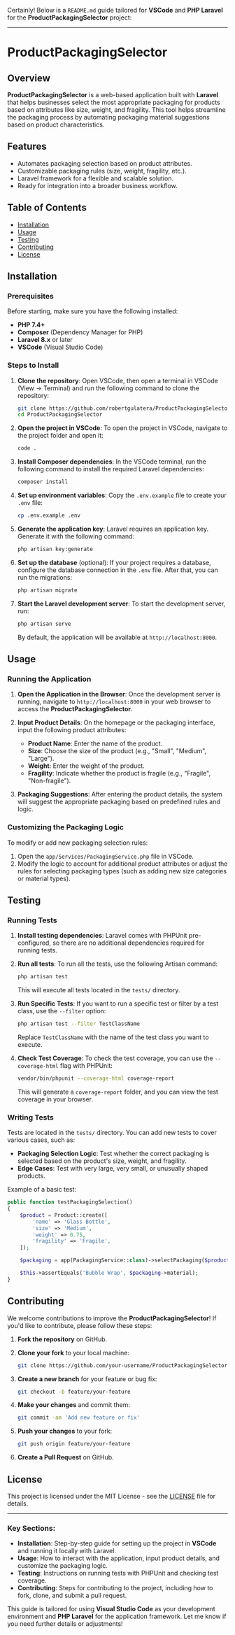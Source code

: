Certainly! Below is a `README.md` guide tailored for **VSCode** and **PHP Laravel** for the **ProductPackagingSelector** project:

---

# ProductPackagingSelector

## Overview
**ProductPackagingSelector** is a web-based application built with **Laravel** that helps businesses select the most appropriate packaging for products based on attributes like size, weight, and fragility. This tool helps streamline the packaging process by automating packaging material suggestions based on product characteristics.

## Features
- Automates packaging selection based on product attributes.
- Customizable packaging rules (size, weight, fragility, etc.).
- Laravel framework for a flexible and scalable solution.
- Ready for integration into a broader business workflow.

## Table of Contents
- [Installation](#installation)
- [Usage](#usage)
- [Testing](#testing)
- [Contributing](#contributing)
- [License](#license)

## Installation

### Prerequisites
Before starting, make sure you have the following installed:
- **PHP 7.4+**
- **Composer** (Dependency Manager for PHP)
- **Laravel 8.x** or later
- **VSCode** (Visual Studio Code)

### Steps to Install

1. **Clone the repository**:
   Open VSCode, then open a terminal in VSCode (View -> Terminal) and run the following command to clone the repository:
   ```bash
   git clone https://github.com/robertgulatera/ProductPackagingSelector.git
   cd ProductPackagingSelector
   ```

2. **Open the project in VSCode**:
   To open the project in VSCode, navigate to the project folder and open it:
   ```bash
   code .
   ```

3. **Install Composer dependencies**:
   In the VSCode terminal, run the following command to install the required Laravel dependencies:
   ```bash
   composer install
   ```

4. **Set up environment variables**:
   Copy the `.env.example` file to create your `.env` file:
   ```bash
   cp .env.example .env
   ```

5. **Generate the application key**:
   Laravel requires an application key. Generate it with the following command:
   ```bash
   php artisan key:generate
   ```

6. **Set up the database** (optional):
   If your project requires a database, configure the database connection in the `.env` file. After that, you can run the migrations:
   ```bash
   php artisan migrate
   ```

7. **Start the Laravel development server**:
   To start the development server, run:
   ```bash
   php artisan serve
   ```

   By default, the application will be available at `http://localhost:8000`.

## Usage

### Running the Application

1. **Open the Application in the Browser**:
   Once the development server is running, navigate to `http://localhost:8000` in your web browser to access the **ProductPackagingSelector**.

2. **Input Product Details**:
   On the homepage or the packaging interface, input the following product attributes:
   - **Product Name**: Enter the name of the product.
   - **Size**: Choose the size of the product (e.g., "Small", "Medium", "Large").
   - **Weight**: Enter the weight of the product.
   - **Fragility**: Indicate whether the product is fragile (e.g., "Fragile", "Non-fragile").

3. **Packaging Suggestions**:
   After entering the product details, the system will suggest the appropriate packaging based on predefined rules and logic.

### Customizing the Packaging Logic

To modify or add new packaging selection rules:
1. Open the `app/Services/PackagingService.php` file in VSCode.
2. Modify the logic to account for additional product attributes or adjust the rules for selecting packaging types (such as adding new size categories or material types).

## Testing

### Running Tests

1. **Install testing dependencies**:
   Laravel comes with PHPUnit pre-configured, so there are no additional dependencies required for running tests.

2. **Run all tests**:
   To run all the tests, use the following Artisan command:
   ```bash
   php artisan test
   ```

   This will execute all tests located in the `tests/` directory.

3. **Run Specific Tests**:
   If you want to run a specific test or filter by a test class, use the `--filter` option:
   ```bash
   php artisan test --filter TestClassName
   ```

   Replace `TestClassName` with the name of the test class you want to execute.

4. **Check Test Coverage**:
   To check the test coverage, you can use the `--coverage-html` flag with PHPUnit:
   ```bash
   vendor/bin/phpunit --coverage-html coverage-report
   ```

   This will generate a `coverage-report` folder, and you can view the test coverage in your browser.

### Writing Tests

Tests are located in the `tests/` directory. You can add new tests to cover various cases, such as:
- **Packaging Selection Logic**: Test whether the correct packaging is selected based on the product's size, weight, and fragility.
- **Edge Cases**: Test with very large, very small, or unusually shaped products.

Example of a basic test:
```php
public function testPackagingSelection()
{
    $product = Product::create([
        'name' => 'Glass Bottle',
        'size' => 'Medium',
        'weight' => 0.75,
        'fragility' => 'Fragile',
    ]);

    $packaging = app(PackagingService::class)->selectPackaging($product);

    $this->assertEquals('Bubble Wrap', $packaging->material);
}
```

## Contributing

We welcome contributions to improve the **ProductPackagingSelector**! If you'd like to contribute, please follow these steps:

1. **Fork the repository** on GitHub.
2. **Clone your fork** to your local machine:
   ```bash
   git clone https://github.com/your-username/ProductPackagingSelector.git
   ```

3. **Create a new branch** for your feature or bug fix:
   ```bash
   git checkout -b feature/your-feature
   ```

4. **Make your changes** and commit them:
   ```bash
   git commit -am 'Add new feature or fix'
   ```

5. **Push your changes** to your fork:
   ```bash
   git push origin feature/your-feature
   ```

6. **Create a Pull Request** on GitHub.

## License

This project is licensed under the MIT License - see the [LICENSE](LICENSE) file for details.

---

### Key Sections:
- **Installation**: Step-by-step guide for setting up the project in **VSCode** and running it locally with Laravel.
- **Usage**: How to interact with the application, input product details, and customize the packaging logic.
- **Testing**: Instructions on running tests with PHPUnit and checking test coverage.
- **Contributing**: Steps for contributing to the project, including how to fork, clone, and submit a pull request.

This guide is tailored for using **Visual Studio Code** as your development environment and **PHP Laravel** for the application framework. Let me know if you need further details or adjustments!
